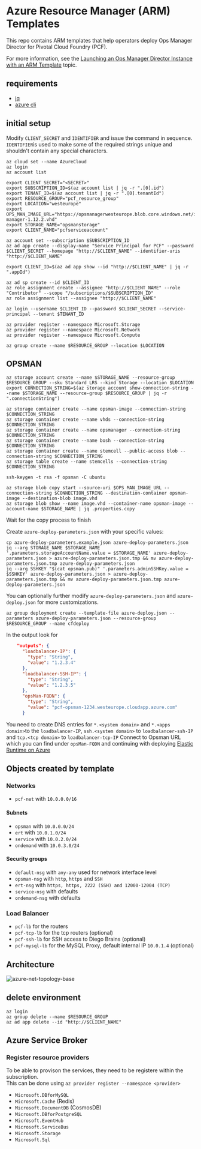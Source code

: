 # Azure Resource Manager (ARM) Templates

This repo contains ARM templates that help operators deploy Ops Manager Director for Pivotal Cloud Foundry (PCF). 

For more information, see the [Launching an Ops Manager Director Instance with an ARM Template](https://docs.pivotal.io/pivotalcf/customizing/azure-arm-template.html) topic.

## requirements

* [jq](https://stedolan.github.io/jq/)
* [azure cli](https://github.com/Azure/azure-cli)

## initial setup

Modify `CLIENT_SECRET` and `IDENTIFIER` and issue the command in sequence.
`IDENTIFIER`is used to make some of the required strings unique and shouldn't contain any special characters.

```
az cloud set --name AzureCloud
az login
az account list

export CLIENT_SECRET="<SECRET>"
export SUBSCRIPTION_ID=$(az account list | jq -r ".[0].id")
export TENANT_ID=$(az account list | jq -r ".[0].tenantId")
export RESOURCE_GROUP="pcf_resource_group"
export LOCATION="westeurope"
export OPS_MAN_IMAGE_URL="https://opsmanagerwesteurope.blob.core.windows.net/images/ops-manager-1.12.2.vhd"
export STORAGE_NAME="opsmanstorage"
export CLIENT_NAME="pcfserviceaccount"

az account set --subscription $SUBSCRIPTION_ID
az ad app create --display-name "Service Principal for PCF" --password $CLIENT_SECRET --homepage "http://$CLIENT_NAME" --identifier-uris "http://$CLIENT_NAME"

export CLIENT_ID=$(az ad app show --id "http://$CLIENT_NAME" | jq -r ".appId")

az ad sp create --id $CLIENT_ID
az role assignment create --assignee "http://$CLIENT_NAME" --role "Contributor" --scope "/subscriptions/$SUBSCRIPTION_ID"
az role assignment list --assignee "http://$CLIENT_NAME"

az login --username $CLIENT_ID --password $CLIENT_SECRET --service-principal --tenant $TENANT_ID

az provider register --namespace Microsoft.Storage
az provider register --namespace Microsoft.Network
az provider register --namespace Microsoft.Compute

az group create --name $RESOURCE_GROUP --location $LOCATION
```

## OPSMAN
```
az storage account create --name $STORAGE_NAME --resource-group $RESOURCE_GROUP --sku Standard_LRS --kind Storage --location $LOCATION
export CONNECTION_STRING=$(az storage account show-connection-string --name $STORAGE_NAME --resource-group $RESOURCE_GROUP | jq -r ".connectionString")

az storage container create --name opsman-image --connection-string $CONNECTION_STRING
az storage container create --name vhds --connection-string $CONNECTION_STRING
az storage container create --name opsmanager --connection-string $CONNECTION_STRING
az storage container create --name bosh --connection-string $CONNECTION_STRING
az storage container create --name stemcell --public-access blob --connection-string $CONNECTION_STRING
az storage table create --name stemcells --connection-string $CONNECTION_STRING

ssh-keygen -t rsa -f opsman -C ubuntu

az storage blob copy start --source-uri $OPS_MAN_IMAGE_URL --connection-string $CONNECTION_STRING --destination-container opsman-image --destination-blob image.vhd 
az storage blob show --name image.vhd --container-name opsman-image --account-name $STORAGE_NAME | jq .properties.copy
```

Wait for the copy process to finish 

Create `azure-deploy-parameters.json` with your specific values:

```
cp azure-deploy-parameters.example.json azure-deploy-parameters.json
jq --arg STORAGE_NAME $STORAGE_NAME '.parameters.storageAccountName.value = $STORAGE_NAME' azure-deploy-parameters.json > azure-deploy-parameters.json.tmp && mv azure-deploy-parameters.json.tmp azure-deploy-parameters.json
jq --arg SSHKEY "$(cat opsman.pub)" '.parameters.adminSSHKey.value = $SSHKEY' azure-deploy-parameters.json > azure-deploy-parameters.json.tmp && mv azure-deploy-parameters.json.tmp azure-deploy-parameters.json
```

You can optionally further modify `azure-deploy-parameters.json` and `azure-deploy.json` for more customizations.

```
az group deployment create --template-file azure-deploy.json --parameters azure-deploy-parameters.json --resource-group $RESOURCE_GROUP --name cfdeploy
```
In the output look for 
```JSON
    "outputs": {
      "loadbalancer-IP": {
        "type": "String",
        "value": "1.2.3.4"
      },
      "loadbalancer-SSH-IP": {
        "type": "String",
        "value": "1.2.3.5"
      },
      "opsMan-FQDN": {
        "type": "String",
        "value": "pcf-opsman-1234.westeurope.cloudapp.azure.com"
      }
```
You need to create DNS entries for `*.<system domain>` and `*.<apps domain>`to the `loadbalancer-IP`, `ssh.<system domain>` to `loadbalancer-ssh-IP` and `tcp.<tcp domain>` to `loadbalancer-tcp-IP`
Connect to Opsman URL which you can find under `opsMan-FQDN` and continuing with deploying [Elastic Runtime on Azure](https://docs.pivotal.io/pivotalcf/customizing/azure-er-config.html)

## Objects created by template

### Networks
* `pcf-net` with `10.0.0.0/16`

#### Subnets
* `opsman` with `10.0.0.0/24`
* `ert` with `10.0.1.0/24`
* `service` with `10.0.2.0/24`
* `ondemand` with `10.0.3.0/24`

#### Security groups
* `default-nsg` with `any-any` used for network interface level
* `opsman-nsg` with `http`, `https` and `SSH`
* `ert-nsg` with `https, https, 2222 (SSH) and 12000-12004 (TCP)`
* `service-nsg` with defaults
* `ondemand-nsg` with defaults

### Load Balancer
* `pcf-lb` for the routers
* `pcf-tcp-lb` for the tcp routers (optional)
* `pcf-ssh-lb` for SSH access to Diego Brains (optional)
* `pcf-mysql-lb` for the MySQL Proxy, default internal IP `10.0.1.4` (optional)

## Architecture
![azure-net-topology-base](https://docs.pivotal.io/pivotalcf/1-12/refarch/images/azure-net-topology-base.png)

## delete environment
```
az login
az group delete --name $RESOURCE_GROUP
az ad app delete --id "http://$CLIENT_NAME"
```
## Azure Service Broker

### Register resource providers
To be able to provison the services, they need to be registere within the subscription.  
This can be done using `az provider register --namespace <provider>`  

* `Microsoft.DBforMySQL`
* `Microsoft.Cache` (Redis)
* `Microsoft.DocumentDB` (CosmosDB)
* `Microsoft.DBforPostgreSQL`
* `Microsoft.EventHub`
* `Microsoft.ServiceBus`
* `Microsoft.Storage`
* `Microsoft.Sql`


